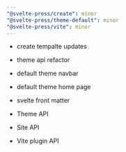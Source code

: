 ```yaml
---
"@svelte-press/create": minor
"@svelte-press/theme-default": minor
"@svelte-press/vite": minor
---
```


- create tempalte updates
- theme api refactor
- default theme navbar
- default theme home page
- svelte front matter

- Theme API
- Site API
- Vite plugin API
